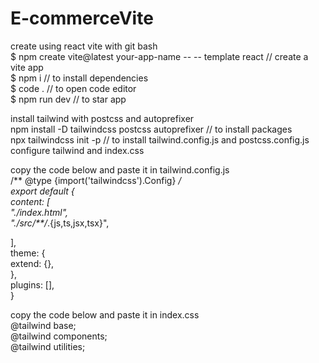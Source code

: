 # E-commerceVite

create using react vite with git bash<br/>
$ npm create vite@latest your-app-name -- -- template react  // create a vite app<br/>
$ npm i                                                      // to install dependencies<br/>
$ code .                                                     // to open code editor<br/>
$ npm run dev                                                // to star app<br/>

install tailwind with postcss and autoprefixer <br/>
npm install -D tailwindcss postcss autoprefixer              // to install packages<br/>
npx tailwindcss init -p                                      // to install tailwind.config.js and postcss.config.js<br/>
configure tailwind and index.css

copy the code below and paste it in tailwind.config.js<br/>
/** @type {import('tailwindcss').Config} */<br/>
export default {<br/>
  content: [<br/>
    "./index.html",<br/>
    "./src/**/*.{js,ts,jsx,tsx}",<br/>
    
  ],<br/>
  theme: {<br/>
    extend: {},<br/>
  },<br/>
  plugins: [],<br/>
}<br/>

copy the code below and paste it in index.css<br/>
@tailwind base; <br/>
@tailwind components;<br/>
@tailwind utilities;



